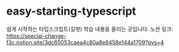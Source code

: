 # easy-starting-typescript
쉽게 시작하는 타입스크립트(길벗) 학습 내용을 올리는 곳입니다.
노션 링크: https://special-change-f3c.notion.site/3dc65053caea4c80a8e8458e144a1709?pvs=4
